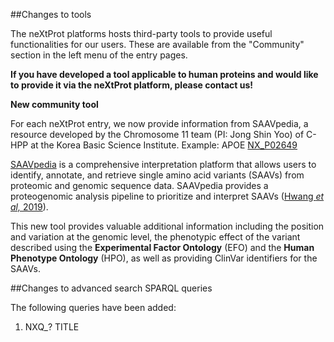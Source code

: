 ##Changes to tools

The neXtProt platforms hosts third-party tools to provide useful functionalities for our users. These are available from the &quot;Community&quot; section in the left menu of the entry pages.

**If you have developed a tool applicable to human proteins and would like to provide it via the neXtProt platform, please contact us!**

**New community tool**

For each neXtProt entry, we now provide information from SAAVpedia, a resource developed by the Chromosome 11 team (PI: Jong Shin Yoo) of C-HPP at the Korea Basic Science Institute. Example: APOE [NX\_P02649](https://www.nextprot.org/entry/NX_P02649/gh/sweetrain096/SAAVpedia)

[SAAVpedia](https://www.saavpedia.org/) is a comprehensive interpretation platform that allows users to identify, annotate, and retrieve single amino acid variants (SAAVs) from proteomic and genomic sequence data. SAAVpedia provides a proteogenomic analysis pipeline to prioritize and interpret SAAVs ([Hwang _et al,_ 2019](https://doi.org/10.1021/acs.jproteome.9b00366)).

This new tool provides valuable additional information including the position and variation at the genomic level, the phenotypic effect of the variant described using the **Experimental Factor Ontology** (EFO) and the **Human Phenotype Ontology** (HPO), as well as providing ClinVar identifiers for the SAAVs.

##Changes to advanced search SPARQL queries

The following queries have been added:

1. NXQ\_? TITLE
